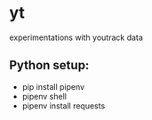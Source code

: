 # yt
experimentations with youtrack data

## Python setup:
* pip install pipenv
* pipenv shell
* pipenv install requests
